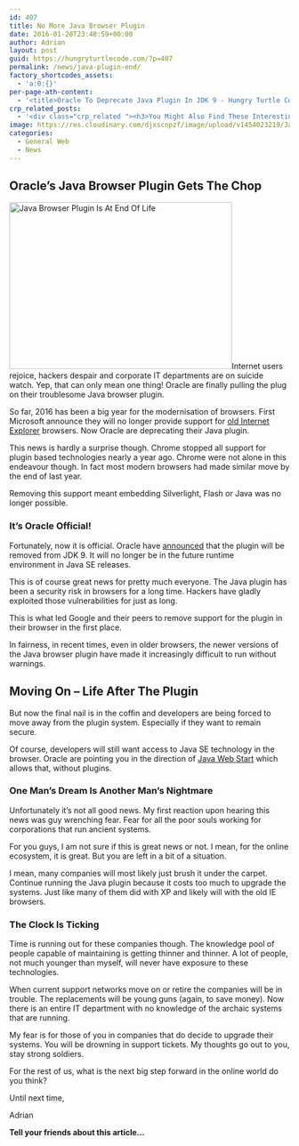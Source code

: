 ```yaml
---
id: 407
title: No More Java Browser Plugin
date: 2016-01-28T23:40:59+00:00
author: Adrian
layout: post
guid: https://hungryturtlecode.com/?p=407
permalink: /news/java-plugin-end/
factory_shortcodes_assets:
  - 'a:0:{}'
per-page-ath-content:
  - '<title>Oracle To Deprecate Java Plugin In JDK 9 - Hungry Turtle Code</title>'
crp_related_posts:
  - '<div class="crp_related "><h3>You Might Also Find These Interesting...</h3><ul><li><a href="https://hungryturtlecode.com/news/internet-explorer-is-gone/"    ><img src="https://res.cloudinary.com/djxscnpzf/image/upload/c_crop,h_400,w_400,x_0,y_0/h_150,w_150/v1452200197/iedead_o7fs2w.jpg" alt="Internet Explorer is Gone!!!" title="Internet Explorer is Gone!!!" width="150" height="150" class="crp_thumb crp_featured" /></a><a href="https://hungryturtlecode.com/news/internet-explorer-is-gone/"     class="crp_title">Internet Explorer is Gone!!!</a></li><li><a href="https://hungryturtlecode.com/news/jquery-3/"    ><img src="https://res.cloudinary.com/djxscnpzf/image/upload/q_61/c_crop,h_400,w_400,x_0,y_0/h_150,w_150/v1453162454/3.0_r5uwii.jpg" alt="jQuery 3.0 &#8211; One jQuery To Rule Them All!!" title="jQuery 3.0 &#8211; One jQuery To Rule Them All!!" width="150" height="150" class="crp_thumb crp_featured" /></a><a href="https://hungryturtlecode.com/news/jquery-3/"     class="crp_title">jQuery 3.0 &#8211; One jQuery To Rule Them All!!</a></li><li><a href="https://hungryturtlecode.com/best-programming-languages-to-learn-2016/"    ><img src="https://res.cloudinary.com/djxscnpzf/image/upload/c_scale,h_150/c_crop,h_150,w_150,x_37,y_0/v1452614939/5872169307_15b5d16087_o_nfril6.jpg" alt="Best Programming Language to Learn in 2016" title="Best Programming Language to Learn in 2016" width="150" height="150" class="crp_thumb crp_featured" /></a><a href="https://hungryturtlecode.com/best-programming-languages-to-learn-2016/"     class="crp_title">Best Programming Language to Learn in 2016</a></li><li><a href="https://hungryturtlecode.com/code-projects/angular-quiz-app/24-finished-angular-project/"    ><img src="https://res.cloudinary.com/djxscnpzf/image/upload/c_scale,w_180/c_crop,h_180,w_180,x_0,y_0/h_150,w_150/v1463932403/Angular-quiz-part-24_l0q3sc.jpg" alt="AngularJS Quiz App Tutorial Part 24 – The Finished App" title="AngularJS Quiz App Tutorial Part 24 – The Finished App" width="150" height="150" class="crp_thumb crp_featured" /></a><a href="https://hungryturtlecode.com/code-projects/angular-quiz-app/24-finished-angular-project/"     class="crp_title">AngularJS Quiz App Tutorial Part 24 – The Finished App</a></li><li><a href="https://hungryturtlecode.com/code-projects/1-build-angular-quiz-app-scratch/"    ><img src="https://res.cloudinary.com/djxscnpzf/image/upload/c_crop,h_400,w_400,x_0,y_0/h_150,w_150/v1463876657/Angular-Quiz-App_kifpk9.jpg" alt="Build An Angular Quiz App From Scratch" title="Build An Angular Quiz App From Scratch" width="150" height="150" class="crp_thumb crp_featured" /></a><a href="https://hungryturtlecode.com/code-projects/1-build-angular-quiz-app-scratch/"     class="crp_title">Build An Angular Quiz App From Scratch</a></li><li><a href="https://hungryturtlecode.com/tutorials/jquery-keyboard-events-part-2/"    ><img src="https://res.cloudinary.com/djxscnpzf/image/upload/c_crop,h_200,w_200,x_77,y_0/h_150,w_150/v1452201151/keyboardpart2_jyf4dm.jpg" alt="Fun with jQuery Keyboard Events Part 2" title="Fun with jQuery Keyboard Events Part 2" width="150" height="150" class="crp_thumb crp_featured" /></a><a href="https://hungryturtlecode.com/tutorials/jquery-keyboard-events-part-2/"     class="crp_title">Fun with jQuery Keyboard Events Part 2</a></li><li><a href="https://hungryturtlecode.com/code-projects/angular-quiz-app/8-dependency-injection/"    ><img src="https://res.cloudinary.com/djxscnpzf/image/upload/c_scale,w_180/c_crop,h_180,w_180,x_0,y_0/h_150,w_150/v1463932306/Angular-quiz-part-8_imuigb.jpg" alt="AngularJS Quiz App Tutorial Part 8 &#8211; Dependency Injection" title="AngularJS Quiz App Tutorial Part 8 &#8211; Dependency Injection" width="150" height="150" class="crp_thumb crp_featured" /></a><a href="https://hungryturtlecode.com/code-projects/angular-quiz-app/8-dependency-injection/"     class="crp_title">AngularJS Quiz App Tutorial Part 8 &#8211; Dependency&hellip;</a></li><li><a href="https://hungryturtlecode.com/tutorials/jquery-keyboard-events/"    ><img src="https://res.cloudinary.com/djxscnpzf/image/upload/c_crop,h_200,w_200,x_77,y_0/h_150,w_150/v1450671694/other-side-jquery-tutorial_ndl1kx.jpg" alt="Fun with jQuery Keyboard Events" title="Fun with jQuery Keyboard Events" width="150" height="150" class="crp_thumb crp_featured" /></a><a href="https://hungryturtlecode.com/tutorials/jquery-keyboard-events/"     class="crp_title">Fun with jQuery Keyboard Events</a></li></ul><div class="crp_clear"></div></div>'
image: https://res.cloudinary.com/djxscnpzf/image/upload/v1454023219/JavaPlugin_qxnh7o.jpg
categories:
  - General Web
  - News
---
```

## Oracle&#8217;s Java Browser Plugin Gets The Chop

<img class="alignright wp-image-413" src="https://res.cloudinary.com/djxscnpzf/image/upload/v1454023468/53043053_nsyjop.jpg" alt="Java Browser Plugin Is At End Of Life" width="400" height="300" />Internet users rejoice, hackers despair and corporate IT departments are on suicide watch. Yep, that can only mean one thing! Oracle are finally pulling the plug on their troublesome Java browser plugin.

So far, 2016 has been a big year for the modernisation of browsers. First Microsoft announce they will no longer provide support for <a href="https://hungryturtlecode.com/news/internet-explorer-is-gone/" target="_blank" data-cke-saved-href="https://hungryturtlecode.com/news/internet-explorer-is-gone/">old Internet Explorer</a> browsers. Now Oracle are deprecating their Java plugin.

This news is hardly a surprise though. Chrome stopped all support for plugin based technologies nearly a year ago. Chrome were not alone in this endeavour though. In fact most modern browsers had made similar move by the end of last year.

Removing this support meant embedding Silverlight, Flash or Java was no longer possible.

### It&#8217;s Oracle Official!

Fortunately, now it is official. Oracle have <a href="https://blogs.oracle.com/java-platform-group/entry/moving_to_a_plugin_free" target="_blank" data-cke-saved-href="https://blogs.oracle.com/java-platform-group/entry/moving_to_a_plugin_free">announced</a> that the plugin will be removed from JDK 9. It will no longer be in the future runtime environment in Java SE releases.

This is of course great news for pretty much everyone. The Java plugin has been a security risk in browsers for a long time. Hackers have gladly exploited those vulnerabilities for just as long.

This is what led Google and their peers to remove support for the plugin in their browser in the first place.

In fairness, in recent times, even in older browsers, the newer versions of the Java browser plugin have made it increasingly difficult to run without warnings.

## Moving On &#8211; Life After The Plugin

But now the final nail is in the coffin and developers are being forced to move away from the plugin system. Especially if they want to remain secure.

Of course, developers will still want access to Java SE technology in the browser. Oracle are pointing you in the direction of <a href="http://docs.oracle.com/javase/8/docs/technotes/guides/javaws/" target="_blank" data-cke-saved-href="http://docs.oracle.com/javase/8/docs/technotes/guides/javaws/">Java Web Start</a> which allows that, without plugins.

### One Man&#8217;s Dream Is Another Man&#8217;s Nightmare

Unfortunately it&#8217;s not all good news. My first reaction upon hearing this news was guy wrenching fear. Fear for all the poor souls working for corporations that run ancient systems.

For you guys, I am not sure if this is great news or not. I mean, for the online ecosystem, it is great. But you are left in a bit of a situation.

I mean, many companies will most likely just brush it under the carpet. Continue running the Java plugin because it costs too much to upgrade the systems. Just like many of them did with XP and likely will with the old IE browsers.

### The Clock Is Ticking

Time is running out for these companies though. The knowledge pool of people capable of maintaining is getting thinner and thinner. A lot of people, not much younger than myself, will never have exposure to these technologies.

When current support networks move on or retire the companies will be in trouble. The replacements will be young guns (again, to save money). Now there is an entire IT department with no knowledge of the archaic systems that are running.

My fear is for those of you in companies that do decide to upgrade their systems. You will be drowning in support tickets. My thoughts go out to you, stay strong soldiers.

For the rest of us, what is the next big step forward in the online world do you think?

Until next time,

Adrian

**Tell your friends about this article&#8230;**